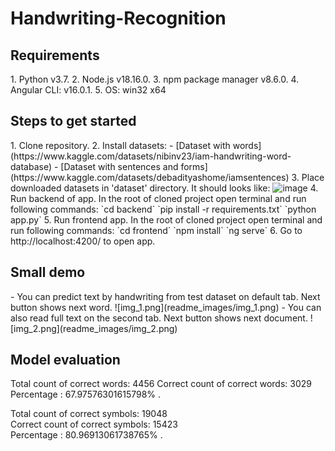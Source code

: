 # Handwriting-Recognition

<h2>Requirements</h2>
1. Python v3.7.
2. Node.js v18.16.0.
3. npm package manager v8.6.0.
4. Angular CLI: v16.0.1.
5. OS: win32 x64

<h2>Steps to get started</h2>
1. Clone repository.	
2. Install datasets:	
    - [Dataset with words](https://www.kaggle.com/datasets/nibinv23/iam-handwriting-word-database)
    - [Dataset with sentences and forms](https://www.kaggle.com/datasets/debadityashome/iamsentences)	
3. Place downloaded datasets in 'dataset' directory. It should looks like: <img src="img.png" alt="image" height="400">
4. Run backend of app. In the root of cloned project open terminal and run following commands:	 
    `cd backend`  
    `pip install -r requirements.txt`  
    `python app.py`
5. Run frontend app. In the root of cloned project open terminal and run following commands:
    `cd frontend`  
    `npm install`  
    `ng serve`
6. Go to http://localhost:4200/ to open app.

<h2>Small demo</h2>
- You can predict text by handwriting from test dataset on default tab. Next button shows next word.
![img_1.png](readme_images/img_1.png)
- You can also read full text on the second tab. Next button shows next document.
![img_2.png](readme_images/img_2.png)

<h2>Model evaluation</h2>
Total count of correct words:  4456  
Correct count of correct words:  3029  
Percentage : 67.97576301615798% .  

Total count of correct symbols:  19048  
Correct count of correct symbols:  15423  
Percentage : 80.96913061738765% .  
